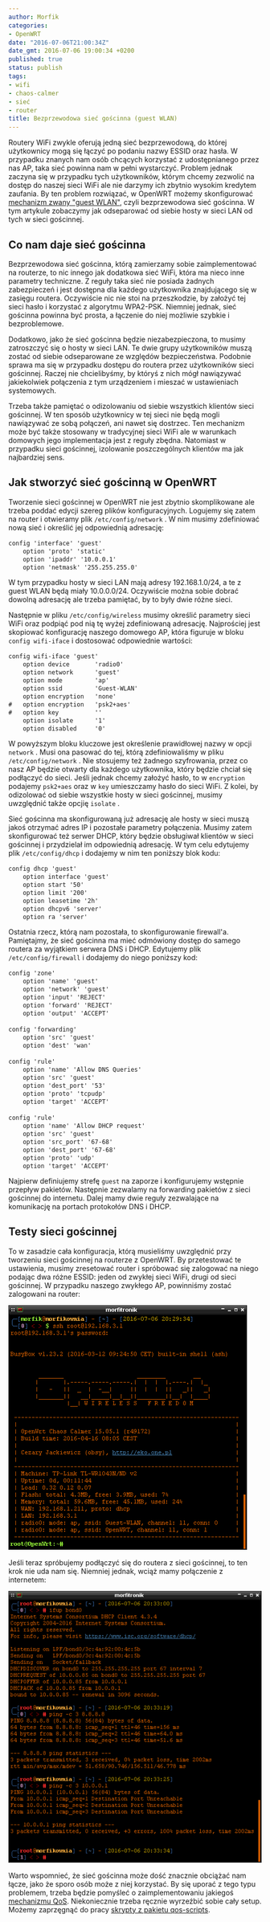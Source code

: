 ```yaml
---
author: Morfik
categories:
- OpenWRT
date: "2016-07-06T21:00:34Z"
date_gmt: 2016-07-06 19:00:34 +0200
published: true
status: publish
tags:
- wifi
- chaos-calmer
- sieć
- router
title: Bezprzewodowa sieć gościnna (guest WLAN)
---
```


Routery WiFi zwykle oferują jedną sieć bezprzewodową, do której użytkownicy mogą się łączyć po
podaniu nazwy ESSID oraz hasła. W przypadku znanych nam osób chcących korzystać z udostępnianego
przez nas AP, taka sieć powinna nam w pełni wystarczyć. Problem jednak zaczyna się w przypadku tych
użytkowników, którym chcemy zezwolić na dostęp do naszej sieci WiFi ale nie darzymy ich zbytnio
wysokim kredytem zaufania. By ten problem rozwiązać, w OpenWRT możemy skonfigurować [mechanizm zwany
"guest WLAN"](https://wiki.openwrt.org/doc/recipes/guest-wlan), czyli bezprzewodowa sieć gościnna. W
tym artykule zobaczymy jak odseparować od siebie hosty w sieci LAN od tych w sieci gościnnej.

<!--more-->
## Co nam daje sieć gościnna

Bezprzewodowa sieć gościnna, którą zamierzamy sobie zaimplementować na routerze, to nic innego jak
dodatkowa sieć WiFi, która ma nieco inne parametry techniczne. Z reguły taka sieć nie posiada
żadnych zabezpieczeń i jest dostępna dla każdego użytkownika znajdującego się w zasięgu routera.
Oczywiście nic nie stoi na przeszkodzie, by założyć tej sieci hasło i korzystać z algorytmu
WPA2-PSK. Niemniej jednak, sieć gościnna powinna być prosta, a łączenie do niej możliwie szybkie i
bezproblemowe.

Dodatkowo, jako że sieć gościnna będzie niezabezpieczona, to musimy zatroszczyć się o hosty w sieci
LAN. Te dwie grupy użytkowników muszą zostać od siebie odseparowane ze względów bezpieczeństwa.
Podobnie sprawa ma się w przypadku dostępu do routera przez użytkowników sieci gościnnej. Raczej nie
chcielibyśmy, by któryś z nich mógł nawiązywać jakiekolwiek połączenia z tym urządzeniem i mieszać w
ustawieniach systemowych.

Trzeba także pamiętać o odizolowaniu od siebie wszystkich klientów sieci gościnnej. W ten sposób
użytkownicy w tej sieci nie będą mogli nawiązywać ze sobą połączeń, ani nawet się dostrzec. Ten
mechanizm może być także stosowany w tradycyjnej sieci WiFi ale w warunkach domowych jego
implementacja jest z reguły zbędna. Natomiast w przypadku sieci gościnnej, izolowanie poszczególnych
klientów ma jak najbardziej sens.

## Jak stworzyć sieć gościnną w OpenWRT

Tworzenie sieci gościnnej w OpenWRT nie jest zbytnio skomplikowane ale trzeba poddać edycji szereg
plików konfiguracyjnych. Logujemy się zatem na router i otwieramy plik `/etc/config/network` . W nim
musimy zdefiniować nową sieć i określić jej odpowiednią adresację:

    config 'interface' 'guest'
        option 'proto' 'static'
        option 'ipaddr' '10.0.0.1'
        option 'netmask' '255.255.255.0'

W tym przypadku hosty w sieci LAN mają adresy 192.168.1.0/24, a te z guest WLAN będą miały
10.0.0.0/24. Oczywiście można sobie dobrać dowolną adresację ale trzeba pamiętać, by to były dwie
różne sieci.

Następnie w pliku `/etc/config/wireless` musimy określić parametry sieci WiFi oraz podpiąć pod nią
tę wyżej zdefiniowaną adresację. Najprościej jest skopiować konfigurację naszego domowego AP, która
figuruje w bloku `config wifi-iface` i dostosować odpowiednie wartości:

    config wifi-iface 'guest'
        option device       'radio0'
        option network      'guest'
        option mode         'ap'
        option ssid         'Guest-WLAN'
        option encryption   'none'
    #   option encryption   'psk2+aes'
    #   option key          ''
        option isolate      '1'
        option disabled     '0'

W powyższym bloku kluczowe jest określenie prawidłowej nazwy w opcji `network` . Musi ona pasować do
tej, którą zdefiniowaliśmy w pliku `/etc/config/network` . Nie stosujemy też żadnego szyfrowania,
przez co nasz AP będzie otwarty dla każdego użytkownika, który będzie chciał się podłączyć do sieci.
Jeśli jednak chcemy założyć hasło, to w `encryption` podajemy `psk2+aes` oraz w `key` umieszczamy
hasło do sieci WiFi. Z kolei, by odizolować od siebie wszystkie hosty w sieci gościnnej, musimy
uwzględnić także opcjię `isolate` .

Sieć gościnna ma skonfigurowaną już adresację ale hosty w sieci muszą jakoś otrzymać adres IP i
pozostałe parametry połączenia. Musimy zatem skonfigurować też serwer DHCP, który będzie obsługiwał
klientów w sieci gościnnej i przydzielał im odpowiednią adresację. W tym celu edytujemy plik
`/etc/config/dhcp` i dodajemy w nim ten poniższy blok kodu:

    config dhcp 'guest'
        option interface 'guest'
        option start '50'
        option limit '200'
        option leasetime '2h'
        option dhcpv6 'server'
        option ra 'server'

Ostatnia rzecz, którą nam pozostała, to skonfigurowanie firewall'a. Pamiętajmy, że sieć gościnna ma
mieć odmówiony dostęp do samego routera za wyjątkiem serwera DNS i DHCP. Edytujemy plik `
/etc/config/firewall` i dodajemy do niego poniższy kod:

    config 'zone'
        option 'name' 'guest'
        option 'network' 'guest'
        option 'input' 'REJECT'
        option 'forward' 'REJECT'
        option 'output' 'ACCEPT'

    config 'forwarding'
        option 'src' 'guest'
        option 'dest' 'wan'

    config 'rule'
        option 'name' 'Allow DNS Queries'
        option 'src' 'guest'
        option 'dest_port' '53'
        option 'proto' 'tcpudp'
        option 'target' 'ACCEPT'

    config 'rule'
        option 'name' 'Allow DHCP request'
        option 'src' 'guest'
        option 'src_port' '67-68'
        option 'dest_port' '67-68'
        option 'proto' 'udp'
        option 'target' 'ACCEPT'

Najpierw definiujemy strefę `guest` na zaporze i konfigurujemy wstępnie przepływ pakietów. Następnie
zezwalamy na forwarding pakietów z sieci gościnnej do internetu. Dalej mamy dwie reguły zezwalające
na komunikację na portach protokołów DNS i DHCP.

## Testy sieci gościnnej

To w zasadzie cała konfiguracja, którą musieliśmy uwzględnić przy tworzeniu sieci gościnnej na
routerze z OpenWRT. By przetestować te ustawienia, musimy zresetować router i spróbować się
zalogować na niego podając dwa różne ESSID: jeden od zwykłej sieci WiFi, drugi od sieci gościnnej.
W przypadku naszego zwykłego AP, powinniśmy zostać zalogowani na router:

![](/img/2016/07/1.openwr-guest-network-wlan-siec-goscinna.png#big)

Jeśli teraz spróbujemy podłączyć się do routera z sieci gościnnej, to ten krok nie uda nam się.
Niemniej jednak, wciąż mamy połączenie z internetem:

![](/img/2016/07/2.openwr-guest-network-wlan-siec-goscinna.png#big)

Warto wspomnieć, że sieć gościnna może dość znacznie obciążać nam łącze, jako że sporo osób może z
niej korzystać. By się uporać z tego typu problemem, trzeba będzie pomyśleć o zaimplementowaniu
jakiegoś [mechanizmu QoS](/post/quality-service-qos-w-openwrt/). Niekoniecznie
trzeba ręcznie wyrzeźbić sobie cały setup. Możemy zaprzęgnąć do pracy [skrypty z pakietu
qos-scripts](/post/ksztaltowanie-ruchu-qos-scripts-openwrt/).

